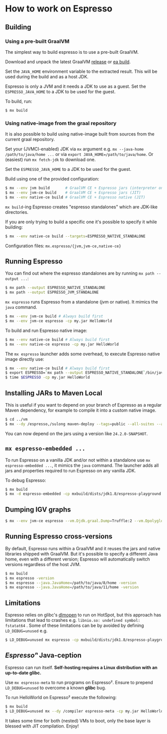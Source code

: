 # How to work on Espresso

## Building

### Using a pre-built GraalVM

The simplest way to build espresso is to use a pre-built GraalVM.

Download and unpack the latest GraalVM [release](https://www.graalvm.org/downloads/) or [ea build](https://github.com/graalvm/oracle-graalvm-ea-builds/releases).

Set the `JAVA_HOME` environment variable to the extracted result. This will be used during the build and as a host JDK.

Espresso is only a JVM and it needs a JDK to use as a guest. Set the `ESPRESSO_JAVA_HOME` to a JDK to be used for the guest.

To build, run:

```bash
$ mx build
```

### Using native-image from the graal repository

It is also possible to build using native-image built from sources from the current graal repository.

Set your (JVMCI-enabled) JDK via `mx` argument  e.g. `mx --java-home /path/to/java/home ...` or via `export JAVA_HOME=/path/to/java/home`. Or (easiest) run `mx fetch-jdk` to download one.

Set the `ESPRESSO_JAVA_HOME` to a JDK to be used for the guest.

Build using one of the provided configuration:
```bash
$ mx --env jvm build       # GraalVM CE + Espresso jars (interpreter only)
$ mx --env jvm-ce build    # GraalVM CE + Espresso jars (JIT)
$ mx --env native-ce build # GraalVM CE + Espresso native (JIT)
```

`mx build`-ing Espresso creates "espresso standalones" which are JDK-like directories.

If you are only trying to build a specific one it's possible to specify it while building:
```bash
$ mx --env native-ce build --targets=ESPRESSO_NATIVE_STANDALONE
```

Configuration files: `mx.espresso/{jvm,jvm-ce,native-ce}`

## Running Espresso

You can find out where the espresso standalones are by running `mx path --output ...`:
```bash
$ mx path --output ESPRESSO_NATIVE_STANDALONE
$ mx path --output ESPRESSO_JVM_STANDALONE
```

`mx espresso` runs Espresso from a standalone (jvm or native). It mimics the `java` command.

```bash
$ mx --env jvm-ce build # Always build first
$ mx --env jvm-ce espresso -cp my.jar HelloWorld
```

To build and run Espresso native image:

```bash
$ mx --env native-ce build # Always build first
$ mx --env native-ce espresso -cp my.jar HelloWorld
```

The `mx espresso` launcher adds some overhead, to execute Espresso native image directly use:

```bash
$ mx --env native-ce build # Always build first
$ export ESPRESSO=`mx path --output ESPRESSO_NATIVE_STANDALONE`/bin/java
$ time $ESPRESSO -cp my.jar HelloWorld
```

## Installing JARs to Maven Local

This is useful if you want to depend on your branch of Espresso as a regular Maven dependency, for example to compile it into a custom native image.

```bash
$ cd ../vm
$ mx --dy /espresso,/sulong maven-deploy --tags=public --all-suites --all-distribution-types --version-suite=sdk --suppress-javadoc
```

You can now depend on the jars using a version like `24.2.0-SNAPSHOT`.

## `mx espresso-embedded ...`

To run Espresso on a vanilla JDK and/or not within a standalone use `mx espresso-embedded ...`, it mimics the `java` command. The launcher adds all jars and properties required to run Espresso on any vanilla JDK.

To debug Espresso:

```bash
$ mx build
$ mx -d espresso-embedded -cp mxbuild/dists/jdk1.8/espresso-playground.jar com.oracle.truffle.espresso.playground.HelloWorld
```

## Dumping IGV graphs

```bash
$ mx --env jvm-ce espresso --vm.Djdk.graal.Dump=Truffle:2 --vm.Dpolyglot.engine.TraceCompilation=true -cp  mxbuild/dists/jdk1.8/espresso-playground.jar com.oracle.truffle.espresso.playground.TestMain
```

## Running Espresso cross-versions

By default, Espresso runs within a GraalVM and it reuses the jars and native libraries shipped with GraalVM. But it's possible to specify a different Java home, even with a different version; Espresso will automatically switch versions regardless of the host JVM.
```bash
$ mx build
$ mx espresso -version
$ mx espresso --java.JavaHome=/path/to/java/8/home -version
$ mx espresso --java.JavaHome=/path/to/java/11/home -version
```

## Limitations

Espresso relies on glibc's [dlmopen](https://man7.org/linux/man-pages/man3/dlopen.3.html) to run on HotSpot, but this approach has limitations that lead to crashes e.g. `libnio.so: undefined symbol: fstatat64` . Some of these limitations can be by avoided by defining `LD_DEBUG=unused` e.g.

```bash
$ LD_DEBUG=unused mx espresso -cp mxbuild/dists/jdk1.8/espresso-playground.jar com.oracle.truffle.espresso.playground.Tetris
```

## _Espressoⁿ_ Java-ception

Espresso can run itself. **Self-hosting requires a Linux distribution with an up-to-date glibc.**

Use `mx espresso-meta` to run programs on Espresso². Ensure to prepend `LD_DEBUG=unused` to overcome a known **glibc** bug.

To run HelloWorld on Espresso² execute the following:

```bash
$ mx build
$ LD_DEBUG=unused mx --dy /compiler espresso-meta -cp my.jar HelloWorld
```

It takes some time for both (nested) VMs to boot, only the base layer is blessed with JIT compilation. Enjoy!
